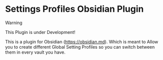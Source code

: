 # Settings Profiles Obsidian Plugin
> [!WARNING]  
> This Plugin is under Development!

This is a plugin for Obsidian (https://obsidian.md). 
Which is meant to Allow you to create different Global Setting Profiles so you can switch between them in every vault you have.
